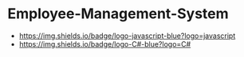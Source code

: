 # Employee-Management-System

- https://img.shields.io/badge/logo-javascript-blue?logo=javascript
- https://img.shields.io/badge/logo-C#-blue?logo=C#
